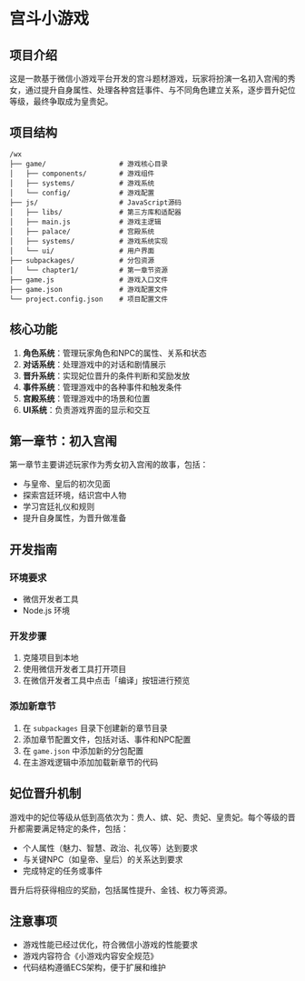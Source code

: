 # 宫斗小游戏

## 项目介绍

这是一款基于微信小游戏平台开发的宫斗题材游戏，玩家将扮演一名初入宫闱的秀女，通过提升自身属性、处理各种宫廷事件、与不同角色建立关系，逐步晋升妃位等级，最终争取成为皇贵妃。

## 项目结构

```
/wx
├── game/                  # 游戏核心目录
│   ├── components/        # 游戏组件
│   ├── systems/           # 游戏系统
│   └── config/            # 游戏配置
├── js/                    # JavaScript源码
│   ├── libs/              # 第三方库和适配器
│   ├── main.js            # 游戏主逻辑
│   ├── palace/            # 宫殿系统
│   ├── systems/           # 游戏系统实现
│   └── ui/                # 用户界面
├── subpackages/           # 分包资源
│   └── chapter1/          # 第一章节资源
├── game.js                # 游戏入口文件
├── game.json              # 游戏配置文件
└── project.config.json    # 项目配置文件
```

## 核心功能

1. **角色系统**：管理玩家角色和NPC的属性、关系和状态
2. **对话系统**：处理游戏中的对话和剧情展示
3. **晋升系统**：实现妃位晋升的条件判断和奖励发放
4. **事件系统**：管理游戏中的各种事件和触发条件
5. **宫殿系统**：管理游戏中的场景和位置
6. **UI系统**：负责游戏界面的显示和交互

## 第一章节：初入宫闱

第一章节主要讲述玩家作为秀女初入宫闱的故事，包括：

- 与皇帝、皇后的初次见面
- 探索宫廷环境，结识宫中人物
- 学习宫廷礼仪和规则
- 提升自身属性，为晋升做准备

## 开发指南

### 环境要求

- 微信开发者工具
- Node.js 环境

### 开发步骤

1. 克隆项目到本地
2. 使用微信开发者工具打开项目
3. 在微信开发者工具中点击「编译」按钮进行预览

### 添加新章节

1. 在 `subpackages` 目录下创建新的章节目录
2. 添加章节配置文件，包括对话、事件和NPC配置
3. 在 `game.json` 中添加新的分包配置
4. 在主游戏逻辑中添加加载新章节的代码

## 妃位晋升机制

游戏中的妃位等级从低到高依次为：贵人、嫔、妃、贵妃、皇贵妃。每个等级的晋升都需要满足特定的条件，包括：

- 个人属性（魅力、智慧、政治、礼仪等）达到要求
- 与关键NPC（如皇帝、皇后）的关系达到要求
- 完成特定的任务或事件

晋升后将获得相应的奖励，包括属性提升、金钱、权力等资源。

## 注意事项

- 游戏性能已经过优化，符合微信小游戏的性能要求
- 游戏内容符合《小游戏内容安全规范》
- 代码结构遵循ECS架构，便于扩展和维护